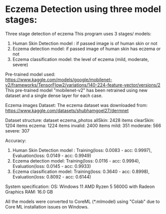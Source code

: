 # Eczema Detection using three model stages:
Three stage detection of eczema
This program uses 3 stages/ models:
1. Human Skin Detection model : if passed image is of human skin or not
2. Eczema detection model: if passed image of human skin has eczema or not
3. Eczema classification model: the level of eczema (mild, moderate, severe)

Pre-trained model used: https://www.kaggle.com/models/google/mobilenet-v2/frameworks/TensorFlow2/variations/140-224-feature-vector/versions/2
This pre-trained model "mobilenet-v2" has been retrained using new dataset and a single dense layer for each case.


Eczema images Dataset:
The eczema dataset was downloaded from: https://www.kaggle.com/datasets/shubhamgoel27/dermnet

Dataset structure:
dataset
  eczema_photos
    allSkin: 2428 items
    clearSkin: 1204 items
    eczema: 1224 items
    invalid: 2400 items
    mild: 351
    moderate: 566
    severe: 307

Accuracy:
1. Human Skin Detection model : Training(loss: 0.0083 - acc: 0.9997), Evaluation(loss: 0.0149 - acc: 0.9949)
2. Eczema detection model: Training(loss: 0.0116 - acc: 0.9994), Evaluation(loss: 0.0145 - acc: 0.9933)
3. Eczema classification model: Training(loss: 0.3640 - acc: 0.8998), Evaluation(loss: 0.8092 - acc: 0.6144)

System specification:
OS: Windows 11
AMD Ryzen 5 5600G with Radeon Graphics
RAM: 16.0 GB

All the models were converted to CoreML (*.mlmodel) using "Colab" due to Core ML installation issues on Windows.
